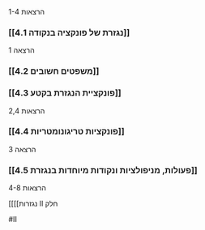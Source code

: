 הרצאות 1-4

### [[4.1 נגזרת של פונקציה בנקודה]]

הרצאה 1

### [[4.2 משפטים חשובים]]

### [[4.3 פונקציית הנגזרת בקטע]]

הרצאות 2,4

### [[4.4 פונקציות טריגונומטריות]]

הרצאה 3

### [[4.5 פעולות, מניפולציות ונקודות מיוחדות בנגזרת]]

הרצאות 4-8

[[‫חלק II נגזרות]]

#II
